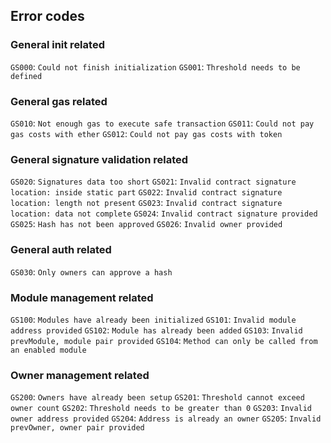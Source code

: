 ## Error codes

### General init related
`GS000`: `Could not finish initialization`
`GS001`: `Threshold needs to be defined`

### General gas related
`GS010`: `Not enough gas to execute safe transaction`
`GS011`: `Could not pay gas costs with ether`
`GS012`: `Could not pay gas costs with token`

### General signature validation related
`GS020`: `Signatures data too short`
`GS021`: `Invalid contract signature location: inside static part`
`GS022`: `Invalid contract signature location: length not present`
`GS023`: `Invalid contract signature location: data not complete`
`GS024`: `Invalid contract signature provided`
`GS025`: `Hash has not been approved`
`GS026`: `Invalid owner provided`

### General auth related
`GS030`: `Only owners can approve a hash`

### Module management related
`GS100`: `Modules have already been initialized`
`GS101`: `Invalid module address provided`
`GS102`: `Module has already been added`
`GS103`: `Invalid prevModule, module pair provided`
`GS104`: `Method can only be called from an enabled module`

### Owner management related
`GS200`: `Owners have already been setup`
`GS201`: `Threshold cannot exceed owner count`
`GS202`: `Threshold needs to be greater than 0`
`GS203`: `Invalid owner address provided`
`GS204`: `Address is already an owner`
`GS205`: `Invalid prevOwner, owner pair provided`
